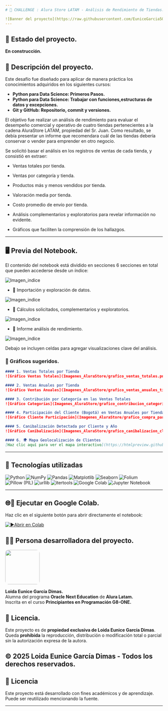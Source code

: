 ```yaml
---
# 📒 CHALLENGE : Alura Store LATAM - Análisis de Rendimiento de Tiendas.

![Banner del proyecto](https://raw.githubusercontent.com/EuniceGarcia503/Challenge1_AluraStore/refs/heads/main/Imagenes_AluraStore/Imagen_distintiva_alurastore.png)
---
```

## 🚧 Estado del proyecto. 
**En construcción.**  

## 📌 Descripción del proyecto.
Este desafío fue diseñado para aplicar de manera práctica los conocimientos adquiridos en los siguientes cursos:  
- **Python para Data Science: Primeros Pasos.**  
- **Python para Data Science: Trabajar con funciones,estructuras de datos y excepciones.**  
- **Git y GitHub: Repositorio, commit y versiones.**  

El objetivo fue realizar un análisis de rendimiento para evaluar el desempeño comercial y operativo de cuatro tiendas pertenecientes a la cadena AluraStore LATAM, propiedad del Sr. Juan. Como resultado, se debía presentar un informe que recomendara cuál de las tiendas debería conservar o vender para emprender en otro negocio. 

Se solicitó basar el análisis en los registros de ventas de cada tienda, y consistió en extraer:

- Ventas totales por tienda.

- Ventas por categoría y tienda.

- Productos más y menos vendidos por tienda.

- Valoración media por tienda.

- Costo promedio de envío por tienda.

- Análisis complementarios y exploratorios para revelar información no evidente.

- Gráficos que faciliten la comprensión de los hallazgos.


---

## 🖥️ Previa del Notebook.

El contenido del notebook está dividido en secciones 6 secciones en total que pueden accederse desde un índice:

![Imagen_indice]()

- 💾 Importación y exploración de datos.
  
![Imagen_indice]()

- 🧮 Cálculos solicitados, complementarios y exploratorios.

![Imagen_indice]()

- 🧾 Informe análisis de rendimiento.

![Imagen_indice]()
  

Debajo se incluyen celdas para agregar visualizaciones clave del análisis.

### 📸 Gráficos sugeridos.

```markdown
#### 1. Ventas Totales por Tienda
![Gráfico Ventas Totales](Imagenes_AluraStore/grafico_ventas_totales.png)

#### 2. Ventas Anuales por Tienda
![Gráfico Ventas Anuales](Imagenes_AluraStore/grafico_ventas_anuales_tienda.png)

#### 3. Contribución por Categoría en las Ventas Totales
![Gráfico Categorías](Imagenes_AluraStore/grafico_contribucion_categorias_tienda.png)

#### 4. Participación del Cliente (Bogotá) en Ventas Anuales por Tienda
![Gráfico Cliente Participación](Imagenes_AluraStore/grafico_compra_participacion_anual_tienda.png)

#### 5. Canibalización Detectada por Cliente y Año
![Gráfico Canibalización](Imagenes_AluraStore/grafico_canibalizacion_cliente_year.png)

#### 6. 🌍 Mapa Geolocalización de Clientes
[Haz clic aquí para ver el mapa interactivo](https://htmlpreview.github.io/?https://raw.githubusercontent.com/EuniceGarcia503/Challenge1_AluraStore/main/Imagenes_AluraStore/mapa_geolocalizacion_clientes.html)
```

---


## 🧰 Tecnologías utilizadas

![Python](https://img.shields.io/badge/Python-3776AB?style=for-the-badge&logo=python&logoColor=fff)
![NumPy](https://img.shields.io/badge/NumPy-013243?style=for-the-badge&logo=numpy&logoColor=fff)
![Pandas](https://img.shields.io/badge/Pandas-150458?style=for-the-badge&logo=pandas&logoColor=fff)
![Matplotlib](https://img.shields.io/badge/Matplotlib-007ACC?style=for-the-badge&logo=matplotlib&logoColor=fff)
![Seaborn](https://img.shields.io/badge/Seaborn-76B900?style=for-the-badge&logoColor=fff)
![Folium](https://img.shields.io/badge/Folium-77B829?style=for-the-badge&logoColor=fff)
![Pillow (PIL)](https://img.shields.io/badge/Pillow%20(PIL)-FF6F61?style=for-the-badge&logoColor=fff)
![urllib](https://img.shields.io/badge/urllib.request-006400?style=for-the-badge&logoColor=fff)
![itertools](https://img.shields.io/badge/itertools-4682B4?style=for-the-badge&logoColor=fff)
![Google Colab](https://img.shields.io/badge/Google%20Colab-F9AB00?style=for-the-badge&logo=google-colab&logoColor=000)
![Jupyter Notebook](https://img.shields.io/badge/Jupyter-FA0F00?style=for-the-badge&logo=jupyter&logoColor=fff)


---

## 🌐🔗 Ejecutar en Google Colab.

Haz clic en el siguiente botón para abrir directamente el notebook:

[![▶️Abrir en Colab](https://colab.research.google.com/assets/colab-badge.svg)](https://colab.research.google.com/github/EuniceGarcia503/Challenge1_AluraStore/blob/main/AluraStoreLatam_FINAL_informe_con_graficos.ipynb)


## 👩‍💻 Persona desarrolladora del proyecto.  

<img src="https://github.com/user-attachments/assets/f9a42f94-e38f-46c7-909b-41f080896356" width="110px" style="border-radius: 10px;">




**Loida Eunice García Dimas.**  
Alumna del programa **Oracle Next Education** de **Alura Latam.**  
Inscrita en el curso **Principiantes en Programación G8-ONE.**  

## 📜 Licencia.  
Este proyecto es de **propiedad exclusiva de Loida Eunice García Dimas**.  
Queda **prohibida** la reproducción, distribución o modificación total o parcial sin la autorización expresa de la autora.  

© 2025 Loida Eunice García Dimas - **Todos los derechos reservados**.  
---

## 📄 Licencia

Este proyecto está desarrollado con fines académicos y de aprendizaje. Puede ser reutilizado mencionando la fuente.

---
